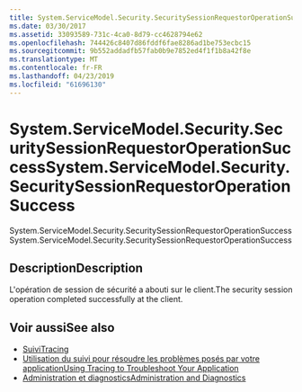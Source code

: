 ```yaml
---
title: System.ServiceModel.Security.SecuritySessionRequestorOperationSuccess
ms.date: 03/30/2017
ms.assetid: 33093589-731c-4ca0-8d79-cc4628794e62
ms.openlocfilehash: 744426c8407d86fddf6fae8286ad1be753ecbc15
ms.sourcegitcommit: 9b552addadfb57fab0b9e7852ed4f1f1b8a42f8e
ms.translationtype: MT
ms.contentlocale: fr-FR
ms.lasthandoff: 04/23/2019
ms.locfileid: "61696130"
---
```

# <a name="systemservicemodelsecuritysecuritysessionrequestoroperationsuccess"></a><span data-ttu-id="6adce-102">System.ServiceModel.Security.SecuritySessionRequestorOperationSuccess</span><span class="sxs-lookup"><span data-stu-id="6adce-102">System.ServiceModel.Security.SecuritySessionRequestorOperationSuccess</span></span>
<span data-ttu-id="6adce-103">System.ServiceModel.Security.SecuritySessionRequestorOperationSuccess</span><span class="sxs-lookup"><span data-stu-id="6adce-103">System.ServiceModel.Security.SecuritySessionRequestorOperationSuccess</span></span>  
  
## <a name="description"></a><span data-ttu-id="6adce-104">Description</span><span class="sxs-lookup"><span data-stu-id="6adce-104">Description</span></span>  
 <span data-ttu-id="6adce-105">L'opération de session de sécurité a abouti sur le client.</span><span class="sxs-lookup"><span data-stu-id="6adce-105">The security session operation completed successfully at the client.</span></span>  
  
## <a name="see-also"></a><span data-ttu-id="6adce-106">Voir aussi</span><span class="sxs-lookup"><span data-stu-id="6adce-106">See also</span></span>

- [<span data-ttu-id="6adce-107">Suivi</span><span class="sxs-lookup"><span data-stu-id="6adce-107">Tracing</span></span>](../../../../../docs/framework/wcf/diagnostics/tracing/index.md)
- [<span data-ttu-id="6adce-108">Utilisation du suivi pour résoudre les problèmes posés par votre application</span><span class="sxs-lookup"><span data-stu-id="6adce-108">Using Tracing to Troubleshoot Your Application</span></span>](../../../../../docs/framework/wcf/diagnostics/tracing/using-tracing-to-troubleshoot-your-application.md)
- [<span data-ttu-id="6adce-109">Administration et diagnostics</span><span class="sxs-lookup"><span data-stu-id="6adce-109">Administration and Diagnostics</span></span>](../../../../../docs/framework/wcf/diagnostics/index.md)
